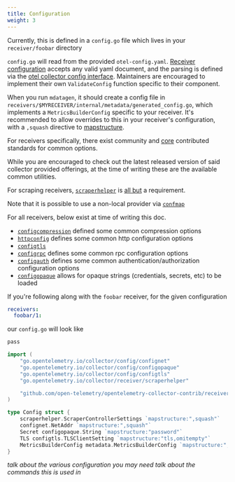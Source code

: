 ```yaml
---
title: Configuration
weight: 3
---
```

Currently, this is defined in a `config.go` file which lives in your `receiver/foobar` directory

`config.go` will read from the provided `otel-config.yaml`.  [Receiver configuration](https://github.com/open-telemetry/opentelemetry-collector/blob/589488839f582632f53d84526207e733475ccc21/otelcol/config.go#L22) accepts any valid yaml document, and the parsing is defined via the [otel collector config interface](https://github.com/open-telemetry/opentelemetry-collector/blob/main/component/config.go).  Maintainers are encouraged to implement their own `ValidateConfig` function specific to their component.

When you run `mdatagen`, it should create a config file in `receivers/$MYRECEIVER/internal/metadata/generated_config.go`, which implements a `MetricsBuilderConfig` specific to your receiver.  It's recommended to allow overrides to this in your receiver's configuration, with a `,squash` directive to [mapstructure](https://pkg.go.dev/github.com/mitchellh/mapstructure).

For receivers specifically, there exist community and [core](https://github.com/open-telemetry/opentelemetry-collector/tree/589488839f582632f53d84526207e733475ccc21/config) contributed standards for common options.

While you are encouraged to check out the latest released version of said collector provided offerings, at the time of writing these are the available common utilities.

For scraping receivers, [`scraperhelper`](https://github.com/open-telemetry/opentelemetry-collector/tree/main/receiver/scraperhelper) is [all but](https://github.com/search?q=repo%3Aopen-telemetry%2Fopentelemetry-collector-contrib+scraperhelper.NewScraper&type=code) a requirement.

Note that it is possible to use a non-local provider via [`confmap`](https://github.com/open-telemetry/opentelemetry-collector/tree/589488839f582632f53d84526207e733475ccc21/confmap)

For all receivers, below exist at time of writing this doc.
- [`configcompression`](https://github.com/open-telemetry/opentelemetry-collector/tree/589488839f582632f53d84526207e733475ccc21/config/configcompression) defined some common compression options
- [`httpconfig`](https://github.com/open-telemetry/opentelemetry-collector/tree/589488839f582632f53d84526207e733475ccc21/config/confighttp) defines some common http configuration options
- [`configtls`](https://github.com/open-telemetry/opentelemetry-collector/tree/589488839f582632f53d84526207e733475ccc21/config/configtls)
- [`configrpc`](https://github.com/open-telemetry/opentelemetry-collector/tree/589488839f582632f53d84526207e733475ccc21/config/configgrpc) defines some common rpc configuration options
- [`configauth`](https://github.com/open-telemetry/opentelemetry-collector/tree/589488839f582632f53d84526207e733475ccc21/config/configauth) defines some common authentication/authorization configuration options
- [`configopaque`](https://github.com/open-telemetry/opentelemetry-collector/tree/589488839f582632f53d84526207e733475ccc21/config/configopaque) allows for opaque strings (credentials, secrets, etc) to be loaded


If you're following along with the `foobar` receiver, for the given configuration

```yaml
receivers:
  foobar/1:


```

our `config.go` will look like

```go
pass

import (
	"go.opentelemetry.io/collector/config/confignet"
	"go.opentelemetry.io/collector/config/configopaque"
	"go.opentelemetry.io/collector/config/configtls"
	"go.opentelemetry.io/collector/receiver/scraperhelper"

	"github.com/open-telemetry/opentelemetry-collector-contrib/receiver/redisreceiver/internal/metadata"
)

type Config struct {
	scraperhelper.ScraperControllerSettings `mapstructure:",squash"`
	confignet.NetAddr `mapstructure:",squash"`
	Secret configopaque.String `mapstructure:"password"`
	TLS configtls.TLSClientSetting `mapstructure:"tls,omitempty"`
	MetricsBuilderConfig metadata.MetricsBuilderConfig `mapstructure:",squash"`
}
```

*talk about the various configuration you may need*
*talk about the commands this is used in*

